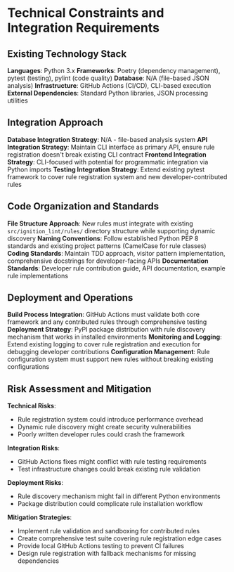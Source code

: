 # Technical Constraints and Integration Requirements

## Existing Technology Stack

**Languages**: Python 3.x
**Frameworks**: Poetry (dependency management), pytest (testing), pylint (code quality)
**Database**: N/A (file-based JSON analysis)
**Infrastructure**: GitHub Actions (CI/CD), CLI-based execution
**External Dependencies**: Standard Python libraries, JSON processing utilities

## Integration Approach

**Database Integration Strategy**: N/A - file-based analysis system
**API Integration Strategy**: Maintain CLI interface as primary API, ensure rule registration doesn't break existing CLI contract
**Frontend Integration Strategy**: CLI-focused with potential for programmatic integration via Python imports
**Testing Integration Strategy**: Extend existing pytest framework to cover rule registration system and new developer-contributed rules

## Code Organization and Standards

**File Structure Approach**: New rules must integrate with existing `src/ignition_lint/rules/` directory structure while supporting dynamic discovery
**Naming Conventions**: Follow established Python PEP 8 standards and existing project patterns (CamelCase for rule classes)
**Coding Standards**: Maintain TDD approach, visitor pattern implementation, comprehensive docstrings for developer-facing APIs
**Documentation Standards**: Developer rule contribution guide, API documentation, example rule implementations

## Deployment and Operations

**Build Process Integration**: GitHub Actions must validate both core framework and any contributed rules through comprehensive testing
**Deployment Strategy**: PyPI package distribution with rule discovery mechanism that works in installed environments
**Monitoring and Logging**: Extend existing logging to cover rule registration and execution for debugging developer contributions
**Configuration Management**: Rule configuration system must support new rules without breaking existing configurations

## Risk Assessment and Mitigation

**Technical Risks**: 
- Rule registration system could introduce performance overhead
- Dynamic rule discovery might create security vulnerabilities
- Poorly written developer rules could crash the framework

**Integration Risks**:
- GitHub Actions fixes might conflict with rule testing requirements
- Test infrastructure changes could break existing rule validation

**Deployment Risks**:
- Rule discovery mechanism might fail in different Python environments
- Package distribution could complicate rule installation workflow

**Mitigation Strategies**:
- Implement rule validation and sandboxing for contributed rules
- Create comprehensive test suite covering rule registration edge cases
- Provide local GitHub Actions testing to prevent CI failures
- Design rule registration with fallback mechanisms for missing dependencies

